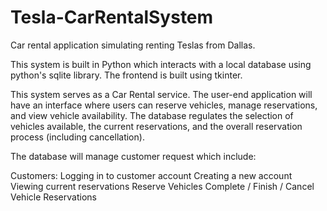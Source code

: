 # Tesla-CarRentalSystem

Car rental application simulating renting Teslas from Dallas. 

This system is built in Python which interacts with a local database using python's sqlite library. The frontend is built using tkinter.

This system serves as a Car Rental service. The user-end application will have an interface where users can reserve vehicles, manage reservations, and view vehicle availability. The database regulates the selection of vehicles available, the current reservations, and the overall reservation process (including cancellation).

The database will manage customer request which include:

Customers: 
  Logging in to customer account
  Creating a new account
  Viewing current reservations
  Reserve Vehicles
  Complete / Finish / Cancel Vehicle Reservations
